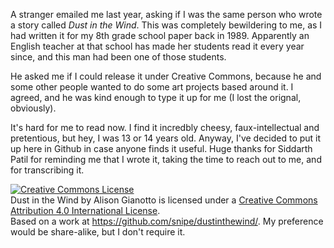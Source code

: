 A stranger emailed me last year, asking if I was the same person who wrote a story called *Dust in the Wind*. This was completely bewildering to me, as I had written it for my 8th grade school paper back in 1989. Apparently an English teacher at that school has made her students read it every year since, and this man had been one of those students. 

He asked me if I could release it under Creative Commons, because he and some other people wanted to do some art projects based around it. I agreed, and he was kind enough to type it up for me (I lost the orignal, obviously). 

It's hard for me to read now. I find it incredbly cheesy, faux-intellectual and pretentious, but hey, I was 13 or 14 years old. Anyway, I've decided to put it up here in Github in case anyone finds it useful. Huge thanks for Siddarth Patil for reminding me that I wrote it, taking the time to reach out to me, and for transcribing it. 

<a rel="license" href="http://creativecommons.org/licenses/by/4.0/"><img alt="Creative Commons License" style="border-width:0" src="https://i.creativecommons.org/l/by/4.0/88x31.png" /></a><br /><span xmlns:dct="http://purl.org/dc/terms/" property="dct:title">Dust in the Wind</span> by <span xmlns:cc="http://creativecommons.org/ns#" property="cc:attributionName">Alison Gianotto</span> is licensed under a <a rel="license" href="http://creativecommons.org/licenses/by/4.0/">Creative Commons Attribution 4.0 International License</a>.<br />Based on a work at <a xmlns:dct="http://purl.org/dc/terms/" href="https://github.com/snipe/dustinthewind/" rel="dct:source">https://github.com/snipe/dustinthewind/</a>. My preference would be share-alike, but I don't require it. 

